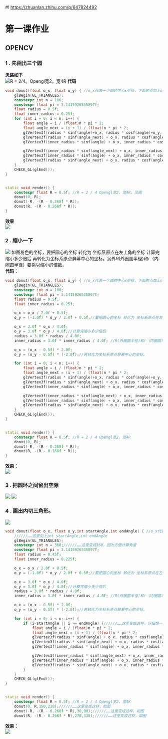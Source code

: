 #! https://zhuanlan.zhihu.com/p/647824492
# 第一课作业
## OPENCV
### 1 . 先画出三个圆
**思路如下**  
![R = 2/4。Opengl宽2，宽4R](https://pic4.zhimg.com/80/v2-cfd6172869b20a66373589c7d5a93f4c.png)
**代码**  
```C++
void donut(float o_x, float o_y) { //o_x代表一个圆的中心x坐标，下面的点加上o_x为移动后的坐标
    glBegin(GL_TRIANGLES);
    constexpr int n = 100;
    constexpr float pi = 3.1415926535897f;
    float radius = 0.5f;
    float inner_radius = 0.25f;
    for (int i = 0; i < n; i++) {
        float angle = i / (float)n * pi * 2;
        float angle_next = (i + 1) / (float)n * pi * 2;
        glVertex3f(radius * sinf(angle)+o_x, radius * cosf(angle)+o_y, 0.0f);
        glVertex3f(radius * sinf(angle_next) + o_x, radius * cosf(angle_next) + o_y, 0.0f);
        glVertex3f(inner_radius * sinf(angle) + o_x, inner_radius * cosf(angle) + o_y, 0.0f);

        glVertex3f(inner_radius * sinf(angle_next) + o_x, inner_radius * cosf(angle_next) + o_y, 0.0f);
        glVertex3f(inner_radius * sinf(angle) + o_x, inner_radius * cosf(angle) + o_y, 0.0f);
        glVertex3f(radius * sinf(angle_next) + o_x, radius * cosf(angle_next) + o_y, 0.0f);
    }
    CHECK_GL(glEnd());
}


static void render() {
    constexpr float R = 0.5f; //R = 2 / 4 Opengl宽2，宽4R。见图
    donut(0, R);
    donut(-R, -(R - 0.268f * R));
    donut(R, -(R - 0.268f * R));
}
```
**效果**  
![](https://pic4.zhimg.com/80/v2-8fcd34c9477379028daee77590ad4f03.png)

### 2 . 缩小一下
![](https://pic4.zhimg.com/80/v2-de93b81f2540b76b3fff6176e5ecf3ad.png)
如图粉色的坐标，要把圆心的坐标 转化为 坐标系原点在左上角的坐标 计算完缩小多少倍后 再转化为坐标系原点屏幕中心的坐标。另外R(外圈圆半径)和r（内圈圆半径）要乘以缩小的倍数。    
**代码：**  
```C++
void donut(float o_x, float o_y) { //o_x代表一个圆的中心x坐标，下面的点加上o_x为移动后的坐标
    glBegin(GL_TRIANGLES);
    constexpr int n = 100;
    constexpr float pi = 3.1415926535897f;
    float radius = 0.5f;
    float inner_radius = 0.25f;

    o_x = o_x / 2.0f + 0.5f;
    o_y = (-1.0f) * o_y / 2.0f + 0.5f;//要把圆心的坐标 转化为 坐标系原点在左上角的坐标

    o_x = 3.0f * o_x / 4.0f;
    o_y = 3.0f * o_y / 4.0f;//计算完缩小多少倍后
    radius = 3.0f * radius / 4.0f;
    inner_radius = 3.0f * inner_radius / 4.0f; //R(外圈圆半径)和r（内圈圆半径）要乘以缩小的倍数

    o_x = (o_x - 0.5f) * 2.0f;
    o_y = (o_y - 0.5f) * (-2.0f);//再转化为坐标系原点屏幕中心的坐标。

    for (int i = 0; i < n; i++) {
        float angle = i / (float)n * pi * 2;
        float angle_next = (i + 1) / (float)n * pi * 2;
        glVertex3f(radius * sinf(angle)+o_x, radius * cosf(angle)+o_y, 0.0f);
        glVertex3f(radius * sinf(angle_next) + o_x, radius * cosf(angle_next) + o_y, 0.0f);
        glVertex3f(inner_radius * sinf(angle) + o_x, inner_radius * cosf(angle) + o_y, 0.0f);

        glVertex3f(inner_radius * sinf(angle_next) + o_x, inner_radius * cosf(angle_next) + o_y, 0.0f);
        glVertex3f(inner_radius * sinf(angle) + o_x, inner_radius * cosf(angle) + o_y, 0.0f);
        glVertex3f(radius * sinf(angle_next) + o_x, radius * cosf(angle_next) + o_y, 0.0f);
    }
    CHECK_GL(glEnd());
}


static void render() {
    constexpr float R = 0.5f; //R = 2 / 4 Opengl宽2，宽4R
    donut(0, R);
    donut(-R, -(R - 0.268f * R));
    donut(R, -(R - 0.268f * R));
}
```
**效果：**  
![](https://pic4.zhimg.com/80/v2-de001e3d3ba26a3d75c410b9dbd09c1f.png)

### 3 . 把圆环之间留出空隙
![](https://pic4.zhimg.com/80/v2-1830ca3c2981b35e68f9d8dd639ce308.png)
![](https://pic4.zhimg.com/80/v2-083fdfb386de9d0106534924ac1aea02.png)

### 4 . 画出内切三角形。
![](https://pic4.zhimg.com/80/v2-a8e684e7388d98b3876c4f4bc78c81f8.png)
```C++
void donut(float o_x, float o_y,int startAngle,int endAngle) { //o_x代表一个圆的中心x坐标，下面的点加上o_x为移动后的坐标
    //////……这里加上int startAngle,int endAngle
    glBegin(GL_TRIANGLES);
    constexpr int n = 360;//////……这里变成360，因为方便计算角度
    constexpr float pi = 3.1415926535897f;
    float radius = 0.45f;
    float inner_radius = 0.225f;

    o_x = o_x / 2.0f + 0.5f;
    o_y = (-1.0f) * o_y / 2.0f + 0.5f;//要把圆心的坐标 转化为 坐标系原点在左上角的坐标

    o_x = 3.0f * o_x / 4.0f;
    o_y = 3.0f * o_y / 4.0f;//计算完缩小多少倍后
    radius = 3.0f * radius / 4.0f;
    inner_radius = 3.0f * inner_radius / 4.0f; //R(外圈圆半径)和r（内圈圆半径）要乘以缩小的倍数

    o_x = (o_x - 0.5f) * 2.0f;
    o_y = (o_y - 0.5f) * (-2.0f);//再转化为坐标系原点屏幕中心的坐标。

    for (int i = 0; i < n; i++) {
        if (i<startAngle || i >= endAngle) {//////……这里变成这样，仔细想一下紫色的线
            float angle = i / (float)n * pi * 2;
            float angle_next = (i + 1) / (float)n * pi * 2;
            glVertex3f(radius * sinf(angle) + o_x, radius * cosf(angle) + o_y, 0.0f);
            glVertex3f(radius * sinf(angle_next) + o_x, radius * cosf(angle_next) + o_y, 0.0f);
            glVertex3f(inner_radius * sinf(angle) + o_x, inner_radius * cosf(angle) + o_y, 0.0f);

            glVertex3f(inner_radius * sinf(angle_next) + o_x, inner_radius * cosf(angle_next) + o_y, 0.0f);
            glVertex3f(inner_radius * sinf(angle) + o_x, inner_radius * cosf(angle) + o_y, 0.0f);
            glVertex3f(radius * sinf(angle_next) + o_x, radius * cosf(angle_next) + o_y, 0.0f);
        }
    }
    CHECK_GL(glEnd());
}


static void render() {
    constexpr float R = 0.5f; //R = 2 / 4 Opengl宽2，宽4R
    donut(0, R,150,210);//////……这里变成这样，如图
    donut(-R, -(R - 0.268f * R),30,90);//////……这里变成这样，如图
    donut(R, -(R - 0.268f * R),270,330);//////……这里变成这样，如图
```
**效果：**  
![](https://pic4.zhimg.com/80/v2-d9e5d9c02eafa4c94c4039cc9cbc571a.png)